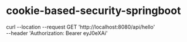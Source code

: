 # cookie-based-security-springboot

curl --location --request GET 'http://localhost:8080/api/hello' \
--header 'Authorization: Bearer eyJ0eXAi'
